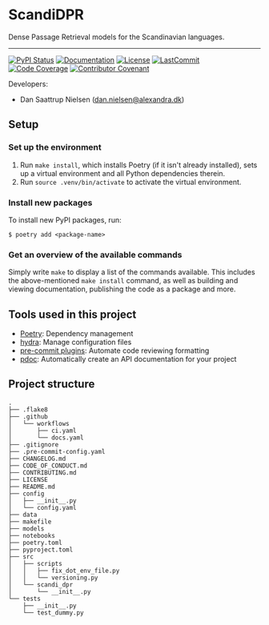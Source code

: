 # ScandiDPR

Dense Passage Retrieval models for the Scandinavian languages.

______________________________________________________________________
[![PyPI Status](https://badge.fury.io/py/scandi_dpr.svg)](https://pypi.org/project/scandi_dpr/)
[![Documentation](https://img.shields.io/badge/docs-passing-green)](https://saattrupdan.github.io/ScandiDPR/scandi_dpr.html)
[![License](https://img.shields.io/github/license/saattrupdan/ScandiDPR)](https://github.com/saattrupdan/ScandiDPR/blob/main/LICENSE)
[![LastCommit](https://img.shields.io/github/last-commit/saattrupdan/ScandiDPR)](https://github.com/saattrupdan/ScandiDPR/commits/main)
[![Code Coverage](https://img.shields.io/badge/Coverage-0%25-red.svg)](https://github.com/saattrupdan/ScandiDPR/tree/main/tests)
[![Contributor Covenant](https://img.shields.io/badge/Contributor%20Covenant-2.0-4baaaa.svg)](https://github.com/saattrupdan/ScandiDPR/blob/main/CODE_OF_CONDUCT.md)


Developers:

- Dan Saattrup Nielsen (dan.nielsen@alexandra.dk)


## Setup

### Set up the environment

1. Run `make install`, which installs Poetry (if it isn't already installed), sets up a virtual environment and all Python dependencies therein.
2. Run `source .venv/bin/activate` to activate the virtual environment.

### Install new packages

To install new PyPI packages, run:

```
$ poetry add <package-name>
```

### Get an overview of the available commands

Simply write `make` to display a list of the commands available. This includes the
above-mentioned `make install` command, as well as building and viewing documentation,
publishing the code as a package and more.


## Tools used in this project
* [Poetry](https://towardsdatascience.com/how-to-effortlessly-publish-your-python-package-to-pypi-using-poetry-44b305362f9f): Dependency management
* [hydra](https://hydra.cc/): Manage configuration files
* [pre-commit plugins](https://pre-commit.com/): Automate code reviewing formatting
* [pdoc](https://github.com/pdoc3/pdoc): Automatically create an API documentation for your project


## Project structure
```
.
├── .flake8
├── .github
│   └── workflows
│       ├── ci.yaml
│       └── docs.yaml
├── .gitignore
├── .pre-commit-config.yaml
├── CHANGELOG.md
├── CODE_OF_CONDUCT.md
├── CONTRIBUTING.md
├── LICENSE
├── README.md
├── config
│   ├── __init__.py
│   └── config.yaml
├── data
├── makefile
├── models
├── notebooks
├── poetry.toml
├── pyproject.toml
├── src
│   ├── scripts
│   │   ├── fix_dot_env_file.py
│   │   └── versioning.py
│   └── scandi_dpr
│       └── __init__.py
└── tests
    ├── __init__.py
    └── test_dummy.py
```
